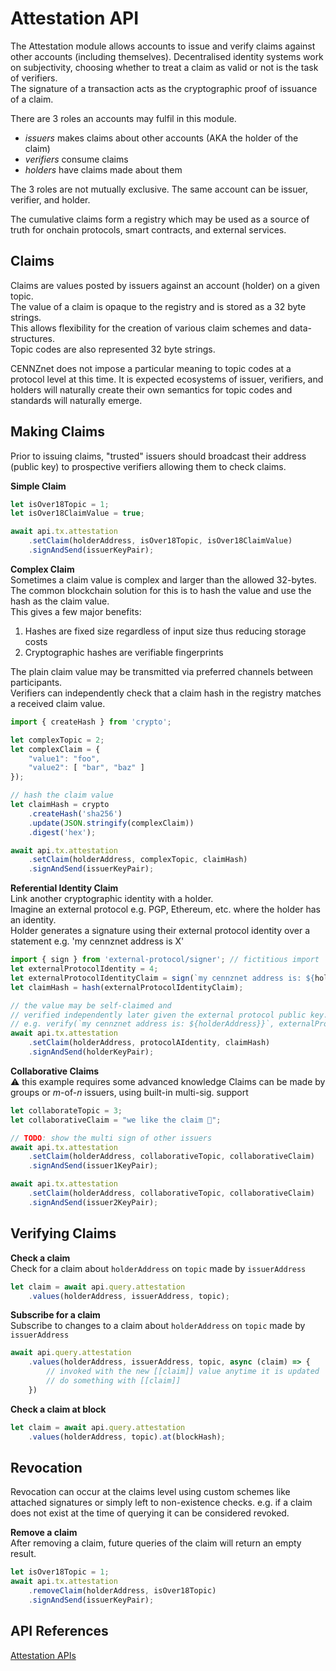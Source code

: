 # Attestation API

The Attestation module allows accounts to issue and verify claims against other accounts (including themselves).
Decentralised identity systems work on subjectivity, choosing whether to treat a claim as valid or not is the task of verifiers.  
The signature of a transaction acts as the cryptographic proof of issuance of a claim.

There are 3 roles an accounts may fulfil in this module.
- *issuers* makes claims about other accounts (AKA the holder of the claim)
- *verifiers* consume claims
- *holders* have claims made about them

The 3 roles are not mutually exclusive. The same account can be issuer, verifier, and holder.

The cumulative claims form a registry which may be used as a source of truth for onchain protocols, smart contracts, and external services.  

## Claims
Claims are values posted by issuers against an account (holder) on a given topic.  
The value of a claim is opaque to the registry and is stored as a 32 byte strings.  
This allows flexibility for the creation of various claim schemes and data-structures.  
Topic codes are also represented 32 byte strings.   

CENNZnet does not impose a particular meaning to topic codes at a protocol level at this time.
It is expected ecosystems of issuer, verifiers, and holders will naturally create their own semantics for topic codes and standards will naturally emerge.  

## Making Claims
Prior to issuing claims, "trusted" issuers should broadcast their address (public key)
to prospective verifiers allowing them to check claims.  

**Simple Claim**  
```js
let isOver18Topic = 1;
let isOver18ClaimValue = true;

await api.tx.attestation
    .setClaim(holderAddress, isOver18Topic, isOver18ClaimValue)
    .signAndSend(issuerKeyPair);
```

**Complex Claim**  
Sometimes a claim value is complex and larger than the allowed 32-bytes.  
The common blockchain solution for this is to hash the value and use the hash as the claim value.  
This gives a few major benefits:
1) Hashes are fixed size regardless of input size thus reducing storage costs
2) Cryptographic hashes are verifiable fingerprints

The plain claim value may be transmitted via preferred channels between participants.  
Verifiers can independently check that a claim hash in the registry matches a received claim value.  
```js
import { createHash } from 'crypto';

let complexTopic = 2;
let complexClaim = {
    "value1": "foo",
    "value2": [ "bar", "baz" ]
});

// hash the claim value
let claimHash = crypto
    .createHash('sha256')
    .update(JSON.stringify(complexClaim))
    .digest('hex');

await api.tx.attestation
    .setClaim(holderAddress, complexTopic, claimHash)
    .signAndSend(issuerKeyPair);
```

**Referential Identity Claim**  
Link another cryptographic identity with a holder.  
Imagine an external protocol e.g. PGP, Ethereum, etc. where the holder has an identity.  
Holder generates a signature using their external protocol identity over a statement e.g. 'my cennznet address is X'

```js
import { sign } from 'external-protocol/signer'; // fictitious import
let externalProtocolIdentity = 4;
let externalProtocolIdentityClaim = sign(`my cennznet address is: ${holderAddress}`, externalProtocolKeyPair);
let claimHash = hash(externalProtocolIdentityClaim);

// the value may be self-claimed and
// verified independently later given the external protocol public key.
// e.g. verify(`my cennznet address is: ${holderAddress}}`, externalProtocolPublicKey);
await api.tx.attestation
    .setClaim(holderAddress, protocolAIdentity, claimHash)
    .signAndSend(holderKeyPair);
```

**Collaborative Claims**  
⚠️ this example requires some advanced knowledge
Claims can be made by groups or _m_-of-_n_ issuers, using built-in multi-sig. support
```js
let collaborateTopic = 3;
let collaborativeClaim = "we like the claim 💎";

// TODO: show the multi sign of other issuers
await api.tx.attestation
    .setClaim(holderAddress, collaborativeTopic, collaborativeClaim)
    .signAndSend(issuer1KeyPair);

await api.tx.attestation
    .setClaim(holderAddress, collaborativeTopic, collaborativeClaim)
    .signAndSend(issuer2KeyPair);
```

## Verifying Claims

**Check a claim**  
Check for a claim about `holderAddress` on `topic` made by `issuerAddress`
```js
let claim = await api.query.attestation
    .values(holderAddress, issuerAddress, topic);
```

**Subscribe for a claim**  
Subscribe to changes to a claim about `holderAddress` on `topic` made by `issuerAddress`
```js
await api.query.attestation
    .values(holderAddress, issuerAddress, topic, async (claim) => {
        // invoked with the new [[claim]] value anytime it is updated
        // do something with [[claim]]
    })
```

**Check a claim at block**  
```js
let claim = await api.query.attestation
    .values(holderAddress, topic).at(blockHash);
```

## Revocation
Revocation can occur at the claims level using custom schemes like attached signatures or simply left to non-existence checks.
e.g. if a claim does not exist at the time of querying it can be considered revoked.

**Remove a claim**  
After removing a claim, future queries of the claim will return an empty result.
```js
let isOver18Topic = 1;
await api.tx.attestation
    .removeClaim(holderAddress, isOver18Topic)
    .signAndSend(issuerKeyPair);
```


## API References
[Attestation APIs](https://raw.githubusercontent.com/cennznet/api.js/develop/docs/cennznet/attestation.md ':include :type=tsdoc')